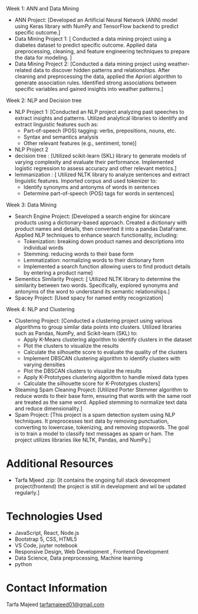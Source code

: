 Week 1: ANN and Data Mining
- ANN Project: [Developed an Artificial Neural Network (ANN) model using Keras library with NumPy and TensorFlow backend to predict specific outcome.]
- Data Mining Project 1: [ Conducted a data mining project using a diabetes dataset to predict specific outcome. Applied data preprocessing, cleaning, and feature engineering techniques to prepare the data for modeling. ]
- Data Mining Project 2: [Conducted a data mining project using weather-related data to discover hidden patterns and relationships. After cleaning and preprocessing the data, applied the Apriori algorithm to generate association rules. Identified strong associations between specific  variables and gained insights into weather patterns.]

Week 2: NLP and Decision tree
- NLP Project 1: [Conducted an NLP project analyzing past speeches to extract insights and patterns. Utilized analytical libraries to identify and extract linguistic features such as:
    - Part-of-speech (POS) tagging: verbs, prepositions, nouns, etc.
    - Syntax and semantics analysis
    - Other relevant features (e.g., sentiment, tone)]
- NLP Project 2
- decision tree : [Utilized scikit-learn (SKL) library to generate models of varying complexity and evaluate their performance. Implemented logistic regression to assess accuracy and other relevant metrics.]
- lemmanization : [ Utilized NLTK library to analyze sentences and extract linguistic features. Imported corpus and used tokenizer to:
    - Identify synonyms and antonyms of words in sentences
    - Determine part-of-speech (POS) tags for words in sentences]

Week 3: Data Mining
- Search Engine Project: [Developed a search engine for skincare products using a dictionary-based approach. Created a dictionary with product names and details, then converted it into a pandas DataFrame. Applied NLP techniques to enhance search functionality, including:
    - Tokenization: breaking down product names and descriptions into individual words
    - Stemming: reducing words to their base form
    - Lemmatization: normalizing words to their dictionary form
    - Implemented a search function allowing users to find product details by entering a product name]
- Sementics Similarity Project: [ Utilized NLTK library to determine the similarity between two words. Specifically, explored synonyms and antonyms of the word to understand its semantic relationships.]
- Spacey Project: [Used spacy for named entity recognization]

Week 4: NLP and Clustering
- Clustering Project: [Conducted a clustering project using various algorithms to group similar data points into clusters. Utilized libraries such as Pandas, NumPy, and Scikit-learn (SKL) to:
    - Apply K-Means clustering algorithm to identify clusters in the dataset
    - Plot the clusters to visualize the results
    - Calculate the silhouette score to evaluate the quality of the clusters
    - Implement DBSCAN clustering algorithm to identify clusters with varying densities
    - Plot the DBSCAN clusters to visualize the results
    - Apply K-Prototypes clustering algorithm to handle mixed data types
    - Calculate the silhouette score for K-Prototypes clusters]
- Steaming Spam Cleaning Project: [Utilized Porter Stemmer algorithm to reduce words to their base form, ensuring that words with the same root are treated as the same word. Applied stemming to normalize text data and reduce dimensionality.]
- Spam Project: [This project is a spam detection system using NLP techniques. It preprocesses text data by removing punctuation, converting to lowercase, tokenizing, and removing stopwords. The goal is to train a model to classify text messages as spam or ham. The project utilizes libraries like NLTK, Pandas, and NumPy.]

# Additional Resources
- Tarfa Mjeed .zip: [It contains the ongoing full stack deveopment project(frontend) the project is still in development and wil be updated regularly.]

# Technologies Used
- JavaScript, React, Node.js
- Bootstrap 5, CSS, HTML5
- VS Code, juyter notebook
- Responsive Design, Web Development , Frontend Development
- Data Science, Data preprocessing, Machine learning 
- python

# Contact Information
Tarfa Majeed
tarfamajeed01@gmail.com
